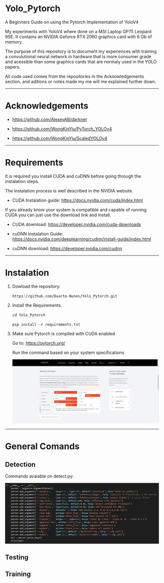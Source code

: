 # Yolo_Pytorch
A Beginners Guide on using the Pytorch Implementation of YoloV4

   My experiments with YoloV4 where done on a MSI Laptop GP75 Leopard 9SE. It contains an NVIDIA Geforce RTX 2060 graphics card with 6 Gb of memory.

   The purpose of this repository is to document my experiences with training a convulutional neural network in hardware that is more consumer grade and acessible than some graphics cards that are normaly used in the YOLO papers.

   All code used comes from the repositories in the Acknowledgements section, and aditions or notes made my me will me explained further down.

---
# Acknowledgements
+ https://github.com/AlexeyAB/darknet

+ https://github.com/WongKinYiu/PyTorch_YOLOv4

+ https://github.com/WongKinYiu/ScaledYOLOv4

---
# Requirements
It is required you install CUDA and cuDNN before going through the instalation steps.

The instalation process is well described in the NVIDIA website.

+ CUDA Instalation guide: https://docs.nvidia.com/cuda/index.html

If you already know your system is compatible and capable of running CUDA you can just use the download link and install.

+ CUDA download: https://developer.nvidia.com/cuda-downloads

+ cuDNN Instalation Guide: https://docs.nvidia.com/deeplearning/cudnn/install-guide/index.html

+ cuDNN download: https://developer.nvidia.com/cudnn

---
# Instalation
1. Dowload the repository.

    `https://github.com/Duarte-Nunes/Yolo_Pytorch.git`
    
2. Install the Requirements.

    `cd Yolo_Pytorch`
    
    `pip install -r requirements.txt`
    
3. Make sure Pytorch is compiled with CUDA enabled
 
    Go to: https://pytorch.org/
    
    Run the command based on your system specifications
    
    ![alt text](https://github.com/Duarte-Nunes/Yolo_Pytorch/blob/main/images/pytorch_website.png "PyTorch Website")
    
---
# General Comands

## Detection

Commands avaiable on detect.py:

![alt text](https://github.com/Duarte-Nunes/Yolo_Pytorch/blob/main/images/detect_commands.png "Detect Commands")


## Testing

## Training
    
